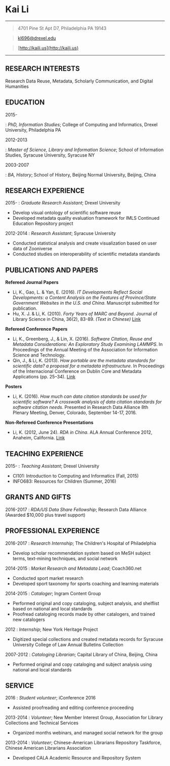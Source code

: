 
Kai Li
=============

-------------------

> 4701 Pine St Apt D7, Philadelphia PA 19143

> [kl696@drexel.edu](mailto:kl696@drexel.edu)

> [http://kaili.us](http://kaili.us)

-------------------

RESEARCH INTERESTS
------------------

Research Data Reuse, Metadata, Scholarly Communication, and Digital Humanities

EDUCATION
------------------

2015-

:  *PhD, Information Studies*; College of Computing and Informatics, Drexel University, Philadelphia PA

2012-2013

:  *Master of Science, Library and Information Science*; School of Information Studies, Syracuse University, Syracuse NY

2003-2007

:  *BA, History*; School of History, Beijing Normal University, Beijing, China

RESEARCH EXPERIENCE
----------

2015-
:  *Graduate Research Assistant*; Drexel University

* Develop visual ontology of scientific software reuse
* Developed metadata quality evaluation framework for IMLS Continued Education Repository project

2012-2014
:  *Research Assistant*; Syracuse University

* Conducted statistical analysis and create visualization based on user data of Zooniverse
* Conducted studies on interoperability of scientific metadata standards

PUBLICATIONS AND PAPERS
--------------------

**Refereed Journal Papers**

 * Li, K., Gao, L. & Yan, E. (2016). *IT Developments Reflect Social Developments: a Content Analysis on the Features of Province/State Government Websites in the U.S. and China*. Manuscript submitted for publication.
 * Hu, X. J. & Li, K. (2010). *Forty Years of MARC and Beyond*. Journal of Library Science in China, 36(2), 83-89. *(Text in Chinese)* [Link](http://www.jlis.cn/jtlscen/ch/reader/view_abstract.aspx?file_no=20100211&flag=1)

**Refereed Conference Papers**

  * Li, K., Greenberg, J., & Lin, X. (2016). *Software Citation, Reuse and Metadata Considerations: An Exploratory Study Examining LAMMPS*. In Proceedings of the Annual Meeting of the Association for Information Science and Technology. 
  * Qin, J., & Li, K. (2013). *How portable are the metadata standards for scientific data? a proposal for a metadata infrastructure*. In Proceedings of the Internacional Conference on Dublin Core and Metadata Applications (pp. 25–34). [Link](http://dcpapers.dublincore.org/pubs/article/viewFile/3670/1893)

**Posters**

  * Li, K. (2016). *How much can data citation standards be used for scientific software? A crosswalk analysis of data citation standards for software citation needs*. Presented in Research Data Alliance 8th Plenary Meeting, Denver, Colorado, September 14-17, 2016.

**Non-Refereed Conference Presentations**

  * Li, K. (2012, June 24). *RDA in China*. ALA Annual Conference 2012, Anaheim, California. [Link](http://www.slideshare.net/islanderlee/rda-in-china)

TEACHING EXPERIENCE
--------------------

2015-
:  *Teaching Assistant*; Drexel University

* CI101: Introduction to Computing and Informatics (Fall, 2015)
* INFO683: Resources for Children (Summer, 2016)

GRANTS AND GIFTS
--------------------

2016-2017
:  *RDA/US Data Share Fellowship*; Research Data Alliance (Awarded $10,000 plus travel support)

PROFESSIONAL EXPERIENCE
--------------------

2016-2017
: *Research Internship*; The Children's Hospital of Philadelphia

* Develop scholar recommendation system based on MeSH subject terms, text-mining techniques, and social network

2014-2015
:  *Market Research and Metadata Lead*; Coach360.net

* Conducted sport market research
* Developed sport taxonomy for sports coaching and learning materials

2014-2015
:  *Cataloger*; Ingram Content Group

* Performed original and copy cataloging, subject analysis, and shelflist based on national and local standards
* Proofread cataloging records made by other catalogers, and trained new catalogers

2012
:  *Internship*; New York Heritage Project

* Digitized special collections and created metadata records for Syracuse University College of Law Annual Bulletins Collection

2007-2012
:  *Cataloging Librarian*; Capital Library of China, Beijing, China

* Performed original and copy cataloging and subject analysis using national and local standards

SERVICE
--------------------

2016
:  *Student volunteer*; iConference 2016

* Assisted proofreading and editing conference proceeding

2013-2014
:  *Volunteer*; New Member Interest Group, Association for Library Collections and Technical Services

* Organized months webinars, and managed social network for the group

2013-2014
:  *Volunteer*; Chinese-American Librarians Repository Taskforce, Chinese American Librarians Association

* Developed CALA Academic Resource and Repository System